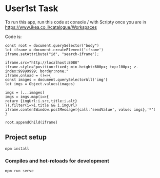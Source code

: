 # User1st Task
To run this app, run this code at console / with Scripty once you are in
 https://www.ikea.co.il/catalogue/Workspaces

Code is:
```
const root = document.querySelector("body")
let iframe = document.createElement('iframe')
iframe.setAttribute("id", "search-iframe");

iframe.src="http://localhost:8080"
iframe.style="position:fixed; min-height:600px; top:100px; z-index:99999999; border:none;"
iframe.onload = ()=>{
const images = document.querySelectorAll('img')
let imgs = Object.values(images)

imgs = [...images]
imgs = imgs.map(i=>{
return {imgUrl:i.src,title:i.alt}
}).filter(i=>i.title && i.imgUrl)
iframe.contentWindow.postMessage({call:'sendValue', value: imgs},'*')
}

root.appendChild(iframe)
```

## Project setup
```
npm install
```

### Compiles and hot-reloads for development
```
npm run serve
```
